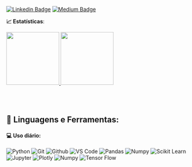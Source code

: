 [![Linkedin Badge](https://img.shields.io/badge/-LinkedIn-blue?style=flat-square&logo=Linkedin&logoColor=white&link=https://www.linkedin.com/in/caiquemirand4//)](https://www.linkedin.com/in/caiquemirand4//)
[![Medium Badge](https://img.shields.io/badge/-Medium-black?style=flat-square&logo=Medium&logoColor=white&link=https://mvalues.medium.com/)](https://mvalues.medium.com/)

<b> :chart_with_upwards_trend: Estatísticas</b>:

<a href="https://github.com/caiquemiranda">
  <img height="140em" src="https://github-readme-stats.vercel.app/api?username=caiquemiranda&show_icons=true&theme=dark&include_commits=true"/>
</a>

<a href="https://github.com/caiquemiranda">
  <img height="140em" src="https://github-readme-stats.vercel.app/api/top-langs/?username=caiquemiranda&layout=compact&langs_count=8&theme=dark"/>
</a>

<br></br>

 ## 🚀 **Linguagens e Ferramentas:**

 #### 💻 Uso diário:
 ![Python](https://img.shields.io/badge/-Python-black?style=flat-square&logo=Python)
 ![Git](https://img.shields.io/badge/-Git-black?style=flat-square&logo=Git)
 ![Github](https://img.shields.io/badge/-Github-black?style=flat-square&logo=Github)
 ![VS Code](https://img.shields.io/badge/-VS%20Code-black?style=flat-square&logo=visual-studio-code)
 ![Pandas](https://img.shields.io/badge/-Pandas-black?style=flat-square&logo=Pandas)
 ![Numpy](https://img.shields.io/badge/-Numpy-black?style=flat-square&logo=Numpy)
 ![Scikit Learn](https://img.shields.io/badge/-Scikit%20Learn-black?style=flat-square&logo=scikit-learn)
 ![Jupyter](https://img.shields.io/badge/-Jupyter-black?style=flat-square&logo=Jupyter)
 ![Plotly](https://img.shields.io/badge/-Plotly-black?style=flat-square&logo=Plotly)
 ![Numpy](https://img.shields.io/badge/-Numpy-black?style=flat-square&logo=Numpy)
 ![Tensor Flow](https://img.shields.io/badge/-Tensor%20Flow-black?style=flat-square&logo=tensor-flow)
 

